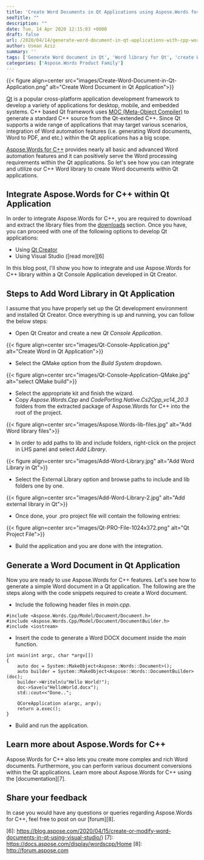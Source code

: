 ```yaml
---
title: 'Create Word Documents in Qt Applications using Aspose.Words for C++'
seoTitle: ""
description: ""
date: Tue, 14 Apr 2020 12:15:03 +0000
draft: false
url: /2020/04/14/generate-word-document-in-qt-applications-with-cpp-word-library/
author: Usman Aziz
summary: ''
tags: ['Generate Word document in Qt', 'Word library for Qt', 'create Word document in Qt']
categories: ['Aspose.Words Product Family']
---
```




{{< figure align=center src="images/Create-Word-Document-in-Qt-Application.png" alt="Create Word Document in Qt Application">}}


[Qt][1] is a popular cross-platform application development framework to develop a variety of applications for desktop, mobile, and embedded systems. C++ based Qt framework uses [MOC (Meta-Object Compiler)][2] to generate a standard C++ source from the Qt-extended C++. Since Qt supports a wide range of applications that may target various scenarios, integration of Word automation features (i.e. generating Word documents, Word to PDF, and etc.) within the Qt applications has a big scope.

[Aspose.Words for C++][3] provides nearly all basic and advanced Word automation features and it can positively serve the Word processing requirements within the Qt applications. So let's see how you can integrate and utilize our C++ Word library to create Word documents within Qt applications.

## Integrate Aspose.Words for C++ within Qt Application

In order to integrate Aspose.Words for C++, you are required to download and extract the library files from the [downloads][4] section. Once you have, you can proceed with one of the following options to develop Qt applications:

*   Using [Qt Creator][5]
*   Using Visual Studio ([read more][6]

In this blog post, I'll show you how to integrate and use Aspose.Words for C++ library within a Qt Console Application developed in Qt Creator.

## Steps to Add Word Library in Qt Application

I assume that you have properly set up the Qt development environment and installed Qt Creator. Once everything is up and running, you can follow the below steps:

*   Open Qt Creator and create a new _Qt Console Application_.



{{< figure align=center src="images/Qt-Console-Application.jpg" alt="Create Word in Qt Application">}}


*   Select the QMake option from the _Build System_ dropdown.



{{< figure align=center src="images/Qt-Console-Application-QMake.jpg" alt="select QMake build">}}


*   Select the appropriate kit and finish the wizard.
*   Copy _Aspose.Words.Cpp_ and _CodePorting.Native.Cs2Cpp\_vc14\_20.3_ folders from the extracted package of Aspose.Words for C++ into the root of the project.



{{< figure align=center src="images/Aspose.Words-lib-files.jpg" alt="Add Word library files">}}


*   In order to add paths to lib and include folders, right-click on the project in LHS panel and select _Add Library_.



{{< figure align=center src="images/Add-Word-Library.jpg" alt="Add Word Library in Qt">}}


*   Select the External Library option and browse paths to include and lib folders one by one.



{{< figure align=center src="images/Add-Word-Library-2.jpg" alt="Add external library in Qt">}}


*   Once done, your .pro project file will contain the following entries:



{{< figure align=center src="images/Qt-PRO-File-1024x372.png" alt="Qt Project File">}}


*   Build the application and you are done with the integration.

## Generate a Word Document in Qt Application

Now you are ready to use Aspose.Words for C++ features. Let's see how to generate a simple Word document in a Qt application. The following are the steps along with the code snippets required to create a Word document.

*   Include the following header files in _main.cpp_.

```
#include <Aspose.Words.Cpp/Model/Document/Document.h>
#include <Aspose.Words.Cpp/Model/Document/DocumentBuilder.h>
#include <iostream>
```

*   Insert the code to generate a Word DOCX document inside the _main_ function.

```
int main(int argc, char *argv[])
{
    auto doc = System::MakeObject<Aspose::Words::Document>();
    auto builder = System::MakeObject<Aspose::Words::DocumentBuilder>(doc);
    builder->Writeln(u"Hello World!");
    doc->Save(u"HelloWorld.docx");
    std::cout<<"Done..";

    QCoreApplication a(argc, argv);
    return a.exec();
}
```

*   Build and run the application.

## Learn more about Aspose.Words for C++

Aspose.Words for C++ also lets you create more complex and rich Word documents. Furthermore, you can perform various document conversions within the Qt applications. Learn more about Aspose.Words for C++ using the [documentation][7].

## Share your feedback

In case you would have any questions or queries regarding Aspose.Words for C++, feel free to post on our [forum][8].




[1]: https://www.qt.io/
[2]: http://doc.qt.io/qt-5/moc.html
[3]: http://products.aspose.com/words/cpp
[4]: https://downloads.aspose.com/words/cpp
[5]: https://en.wikipedia.org/wiki/Qt_Creator
[6]: https://blog.aspose.com/2020/04/15/create-or-modify-word-documents-in-qt-using-visual-studio/)
[7]: https://docs.aspose.com/display/wordscpp/Home
[8]: http://forum.aspose.com





